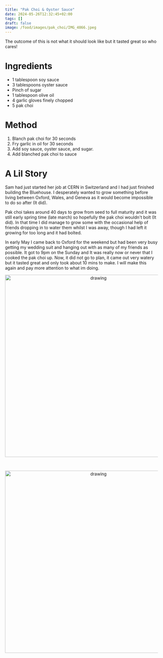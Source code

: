 ```yaml
---
title: "Pak Choi & Oyster Sauce"
date: 2024-05-26T12:32:45+02:00
tags: []
draft: false
image: /food/images/pak_choi/IMG_4866.jpeg
---
```


The outcome of this is not what it should look like but it tasted great so who cares! 

# Ingredients 

* 1 tablespoon soy sauce
* 3 tablespoons oyster sauce
* Pinch of sugar
* 1 tablespoon olive oil
* 4 garlic gloves finely chopped
* 5 pak choi 

# Method 

1. Blanch pak choi for 30 seconds
2. Fry garlic in oil for 30 seconds 
3. Add soy sauce, oyster sauce, and sugar. 
4. Add blanched pak choi to sauce 


# A Lil Story 

Sam had just started her job at CERN in Switzerland and I had just finished building the Bluehouse. 
I desperately wanted to grow something before living between Oxford, Wales, and Geneva as it would become impossible to do so after (It did). 

Pak choi takes around 40 days to grow from seed to full maturity and it was still early spring time (late march) 
so hopefully the pak choi wouldn't bolt (It did). In that time I did manage to grow some with the occasional help of friends dropping in to water them whilst I was away, though I had left it growing for too long and it had bolted.


In early May I came back to Oxford for the weekend but had been very busy getting my wedding suit and hanging out with as many of my friends as possible. 
It got to 9pm on the Sunday and It was really now or never that I cooked the pak choi up. Now, it did not go to plan, it came out very watery but it tasted great and only took about 10 mins to make. I will make this again and pay more attention to what im doing. 


<p align="center"> 
<img src="/food/images/pak_choi/IMG_4866.jpeg" alt="drawing" width="600"/>
</p>
<br>

<p align="center"> 
<img src="/food/images/pak_choi/IMG_4742.jpeg" alt="drawing" width="600"/>
</p>